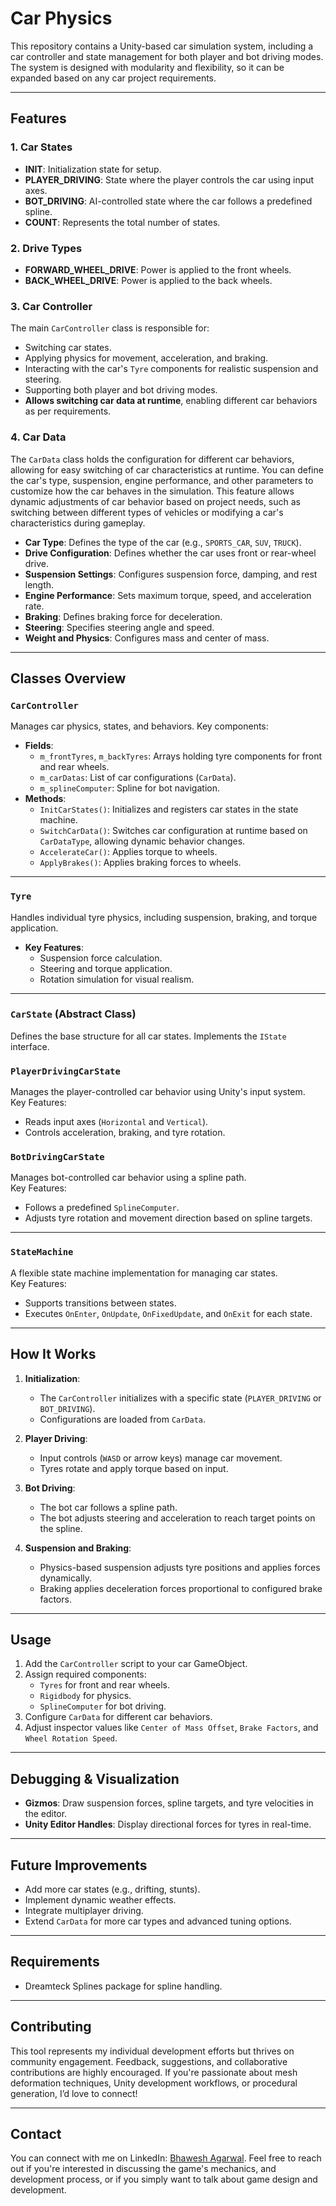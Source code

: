 # Car Physics

This repository contains a Unity-based car simulation system, including a car controller and state management for both player and bot driving modes. The system is designed with modularity and flexibility, so it can be expanded based on any car project requirements.

---

## Features

### 1. **Car States**
- **INIT**: Initialization state for setup.
- **PLAYER_DRIVING**: State where the player controls the car using input axes.
- **BOT_DRIVING**: AI-controlled state where the car follows a predefined spline.
- **COUNT**: Represents the total number of states.

### 2. **Drive Types**
- **FORWARD_WHEEL_DRIVE**: Power is applied to the front wheels.
- **BACK_WHEEL_DRIVE**: Power is applied to the back wheels.

### 3. **Car Controller**
The main `CarController` class is responsible for:
- Switching car states.
- Applying physics for movement, acceleration, and braking.
- Interacting with the car's `Tyre` components for realistic suspension and steering.
- Supporting both player and bot driving modes.
- **Allows switching car data at runtime**, enabling different car behaviors as per requirements.

### 4. **Car Data**
The `CarData` class holds the configuration for different car behaviors, allowing for easy switching of car characteristics at runtime. You can define the car's type, suspension, engine performance, and other parameters to customize how the car behaves in the simulation. This feature allows dynamic adjustments of car behavior based on project needs, such as switching between different types of vehicles or modifying a car's characteristics during gameplay.

- **Car Type**: Defines the type of the car (e.g., `SPORTS_CAR`, `SUV`, `TRUCK`).
- **Drive Configuration**: Defines whether the car uses front or rear-wheel drive.
- **Suspension Settings**: Configures suspension force, damping, and rest length.
- **Engine Performance**: Sets maximum torque, speed, and acceleration rate.
- **Braking**: Defines braking force for deceleration.
- **Steering**: Specifies steering angle and speed.
- **Weight and Physics**: Configures mass and center of mass.

---

## Classes Overview

### `CarController`
Manages car physics, states, and behaviors. Key components:
- **Fields**:
  - `m_frontTyres`, `m_backTyres`: Arrays holding tyre components for front and rear wheels.
  - `m_carDatas`: List of car configurations (`CarData`).
  - `m_splineComputer`: Spline for bot navigation.
- **Methods**:
  - `InitCarStates()`: Initializes and registers car states in the state machine.
  - `SwitchCarData()`: Switches car configuration at runtime based on `CarDataType`, allowing dynamic behavior changes.
  - `AccelerateCar()`: Applies torque to wheels.
  - `ApplyBrakes()`: Applies braking forces to wheels.

---

### `Tyre`
Handles individual tyre physics, including suspension, braking, and torque application.  
- **Key Features**:
  - Suspension force calculation.
  - Steering and torque application.
  - Rotation simulation for visual realism.

---

### `CarState` (Abstract Class)
Defines the base structure for all car states. Implements the `IState` interface.

### `PlayerDrivingCarState`
Manages the player-controlled car behavior using Unity's input system.  
Key Features:
- Reads input axes (`Horizontal` and `Vertical`).
- Controls acceleration, braking, and tyre rotation.

### `BotDrivingCarState`
Manages bot-controlled car behavior using a spline path.  
Key Features:
- Follows a predefined `SplineComputer`.
- Adjusts tyre rotation and movement direction based on spline targets.

---

### `StateMachine`
A flexible state machine implementation for managing car states.  
Key Features:
- Supports transitions between states.
- Executes `OnEnter`, `OnUpdate`, `OnFixedUpdate`, and `OnExit` for each state.

---

## How It Works

1. **Initialization**:  
   - The `CarController` initializes with a specific state (`PLAYER_DRIVING` or `BOT_DRIVING`).
   - Configurations are loaded from `CarData`.

2. **Player Driving**:
   - Input controls (`WASD` or arrow keys) manage car movement.
   - Tyres rotate and apply torque based on input.

3. **Bot Driving**:
   - The bot car follows a spline path.
   - The bot adjusts steering and acceleration to reach target points on the spline.

4. **Suspension and Braking**:
   - Physics-based suspension adjusts tyre positions and applies forces dynamically.
   - Braking applies deceleration forces proportional to configured brake factors.

---

## Usage

1. Add the `CarController` script to your car GameObject.
2. Assign required components:
   - `Tyres` for front and rear wheels.
   - `Rigidbody` for physics.
   - `SplineComputer` for bot driving.
3. Configure `CarData` for different car behaviors.
4. Adjust inspector values like `Center of Mass Offset`, `Brake Factors`, and `Wheel Rotation Speed`.

---

## Debugging & Visualization
- **Gizmos**: Draw suspension forces, spline targets, and tyre velocities in the editor.
- **Unity Editor Handles**: Display directional forces for tyres in real-time.

---

## Future Improvements
- Add more car states (e.g., drifting, stunts).
- Implement dynamic weather effects.
- Integrate multiplayer driving.
- Extend `CarData` for more car types and advanced tuning options.

---

## Requirements
- Dreamteck Splines package for spline handling.

---

## Contributing
This tool represents my individual development efforts but thrives on community engagement. Feedback, suggestions, and collaborative contributions are highly encouraged. If you're passionate about mesh deformation techniques, Unity development workflows, or procedural generation, I’d love to connect!

---

## Contact

You can connect with me on LinkedIn: [Bhawesh Agarwal](https://www.linkedin.com/in/bhawesh-agarwal-70b98b113). Feel free to reach out if you're interested in discussing the game's mechanics, and development process, or if you simply want to talk about game design and development.
